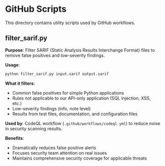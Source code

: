 # GitHub Scripts

This directory contains utility scripts used by GitHub workflows.

## filter_sarif.py

**Purpose**: Filter SARIF (Static Analysis Results Interchange Format) files to remove false positives and low-severity findings.

**Usage**:

```bash
python filter_sarif.py input.sarif output.sarif
```

**What it filters**:

- Common false positives for simple Python applications
- Rules not applicable to our API-only application (SQL injection, XSS, etc.)
- Low-severity findings (info, note level)
- Results from test files, documentation, and configuration files

**Used by**: CodeQL workflow (`.github/workflows/codeql.yml`) to reduce noise in security scanning results.

**Benefits**:

- Dramatically reduces false positive alerts
- Focuses security team attention on real issues
- Maintains comprehensive security coverage for applicable threats
